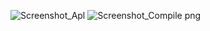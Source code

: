 ![Screenshot_Apl](https://user-images.githubusercontent.com/54885340/67640235-d68d3880-f92b-11e9-89af-a4512246e5c0.png)
![Screenshot_Compile png](https://user-images.githubusercontent.com/54885340/67640236-d68d3880-f92b-11e9-9cc8-b3c10610d7ff.jpg)
